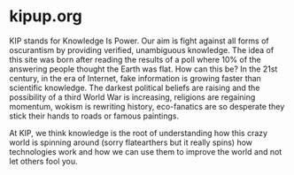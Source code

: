 # kipup.org

KIP stands for Knowledge Is Power. Our aim is fight against all forms of oscurantism by providing verified, unambiguous knowledge. The idea of this site was born after reading the results of a poll where 10% of the answering people thought the Earth was flat. How can this be? In the 21st century, in the era of Internet, fake information is growing faster than scientific knowledge. The darkest political beliefs are raising and the possibility of a third World War is increasing, religions are regaining momentum, wokism is rewriting history, eco-fanatics are so desperate they stick their hands to roads or famous paintings.

At KIP, we think knowledge is the root of understanding how this crazy world is spinning around (sorry flatearthers but it really spins) how technologies work and how we can use them to improve the world and not let others fool you.
